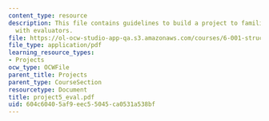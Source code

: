 ```yaml
---
content_type: resource
description: This file contains guidelines to build a project to familiarize students
  with evaluators.
file: https://ol-ocw-studio-app-qa.s3.amazonaws.com/courses/6-001-structure-and-interpretation-of-computer-programs-spring-2005/604c60405af9eec55045ca0531a538bf_project5_eval.pdf
file_type: application/pdf
learning_resource_types:
- Projects
ocw_type: OCWFile
parent_title: Projects
parent_type: CourseSection
resourcetype: Document
title: project5_eval.pdf
uid: 604c6040-5af9-eec5-5045-ca0531a538bf
---
```

